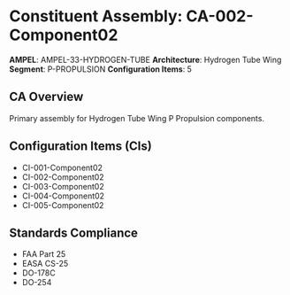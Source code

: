 # Constituent Assembly: CA-002-Component02

**AMPEL**: AMPEL-33-HYDROGEN-TUBE
**Architecture**: Hydrogen Tube Wing
**Segment**: P-PROPULSION
**Configuration Items**: 5

## CA Overview
Primary assembly for Hydrogen Tube Wing P Propulsion components.

## Configuration Items (CIs)
- CI-001-Component02
- CI-002-Component02
- CI-003-Component02
- CI-004-Component02
- CI-005-Component02

## Standards Compliance
- FAA Part 25
- EASA CS-25
- DO-178C
- DO-254
